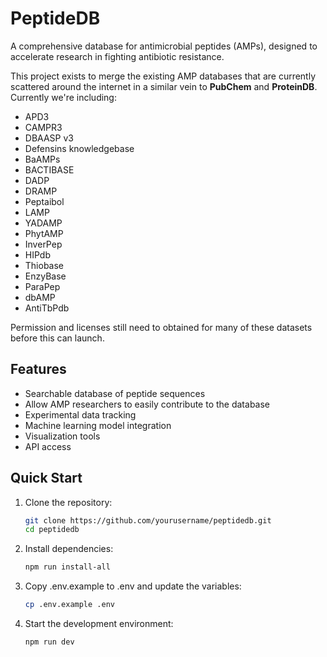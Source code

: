 # PeptideDB

A comprehensive database for antimicrobial peptides (AMPs), designed to accelerate research in fighting antibiotic resistance.

This project exists to merge the existing AMP databases that are currently scattered around the internet in a similar vein to **PubChem** and **ProteinDB**. Currently we're including:
- APD3
- CAMPR3
- DBAASP v3
- Defensins knowledgebase
- BaAMPs
- BACTIBASE
- DADP
- DRAMP
- Peptaibol
- LAMP
- YADAMP
- PhytAMP
- InverPep
- HIPdb
- Thiobase
- EnzyBase
- ParaPep
- dbAMP
- AntiTbPdb

Permission and licenses still need to obtained for many of these datasets before this can launch.

## Features

- Searchable database of peptide sequences
- Allow AMP researchers to easily contribute to the database
- Experimental data tracking
- Machine learning model integration
- Visualization tools
- API access

## Quick Start

1. Clone the repository:
   ```bash
   git clone https://github.com/yourusername/peptidedb.git
   cd peptidedb
   ```

2. Install dependencies:
   ```bash
   npm run install-all
   ```

3. Copy .env.example to .env and update the variables:
   ```bash
   cp .env.example .env
   ```

4. Start the development environment:
   ```bash
   npm run dev
   ```
